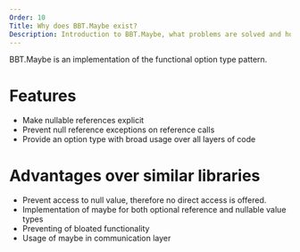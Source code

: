 ```yaml
---
Order: 10
Title: Why does BBT.Maybe exist?
Description: Introduction to BBT.Maybe, what problems are solved and how it's distinctive from other functional option type implementations
---
```


BBT.Maybe is an implementation of the functional option type pattern.

# Features

* Make nullable references explicit
* Prevent null reference exceptions on reference calls
* Provide an option type with broad usage over all layers of code

# Advantages over similar libraries

* Prevent access to null value, therefore no direct access is offered.
* Implementation of maybe for both optional reference and nullable value types
* Preventing of bloated functionality
* Usage of maybe in communication layer
